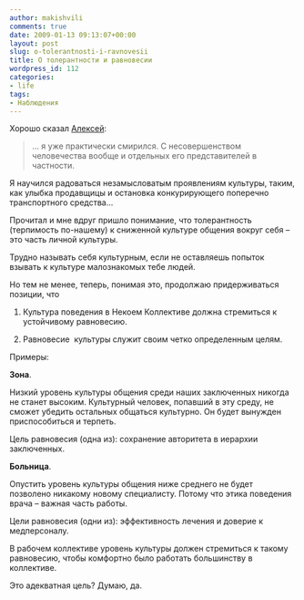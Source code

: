 ```yaml
---
author: makishvili
comments: true
date: 2009-01-13 09:13:07+00:00
layout: post
slug: o-tolerantnosti-i-ravnovesii
title: О толерантности и равновесии
wordpress_id: 112
categories:
- life
tags:
- Наблюдения
---
```


Хорошо сказал [Алексей](http://secondiary.ru/index.php/articles/1187):


> ... я уже практически смирился. С несовершенством человечества вообще и отдельных его представителей в частности.

Я научился радоваться незамысловатым проявлениям культуры, таким, как улыбка продавщицы и остановка конкурирующего поперечно транспортного средства...


Прочитал и мне вдруг пришло понимание, что толерантность (терпимость по-нашему) к сниженной культуре общения вокруг себя – это часть личной культуры.

Трудно называть себя культурным, если не оставляешь попыток взывать к культуре малознакомых тебе людей.

Но тем не менее, теперь, понимая это, продолжаю придерживаться позиции, что

1. Культура поведения в Некоем Коллективе должна стремиться к устойчивому равновесию.

2. Равновесие  культуры служит своим четко определенным целям.

Примеры:

**Зона**.

Низкий уровень культуры общения среди наших заключенных никогда не станет высоким. Культурный человек, попавший в эту среду, не сможет убедить остальных общаться культурно. Он будет вынужден приспособиться и терпеть.

Цель равновесия (одна из): сохранение авторитета в иерархии заключенных.


**Больница**.

Опустить уровень культуры общения ниже среднего не будет позволено никакому новому специалисту. Потому что этика поведения врача – важная часть работы.

Цели равновесия (одни из): эффективность лечения и доверие к медперсоналу.

В рабочем коллективе уровень культуры должен стремиться к такому равновесию, чтобы комфортно было работать большинству в коллективе.

Это адекватная цель? Думаю, да.
